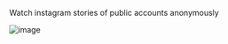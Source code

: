 Watch instagram stories of public accounts anonymously

![image](https://github.com/user-attachments/assets/5b54aec3-f1ad-4383-a2ab-e78d086805a1)

